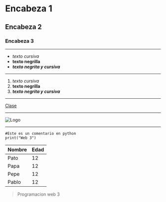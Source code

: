 # Encabeza 1 
## Encabeza 2
### Encabeza 3

---

- *texto cursiva*
- **texto negrilla**
- ***texto negrita y cursiva***

---

1.  *texto cursiva*
2.  **texto negrilla**
3.  ***texto negrita y cursiva***

---

[Clase](https://catfact.ninja/facts)

---

![Logo](https://encrypted-tbn0.gstatic.com/images?q=tbn:ANd9GcSdd25hyNQOMs4Xx1Cv_A_oaT0zagfSWlXMBA&s)

---

```
#Este es un comentario en python
print("Web 3")
```
|Nombre  |Edad  |
|--------|------|
|Pato    |12    |
|Papa    |12    |
|Pepe    |12    |
|Pablo    |12    |

> Programacion web 3
